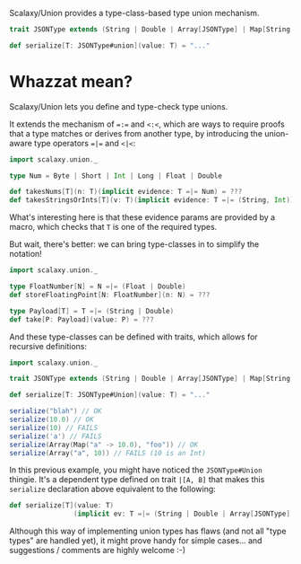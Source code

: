 Scalaxy/Union provides a type-class-based type union mechanism.
```scala
trait JSONType extends (String | Double | Array[JSONType] | Map[String, JSONType])

def serialize[T: JSONType#union](value: T) = "..."
```

# Whazzat mean?

Scalaxy/Union lets you define and type-check type unions.

It extends the mechanism of `=:=` and `<:<`, which are ways to require proofs that a type matches or derives from another type, by introducing the union-aware type operators `=|=` and `<|<`:
```scala
import scalaxy.union._

type Num = Byte | Short | Int | Long | Float | Double

def takesNums[T](n: T)(implicit evidence: T =|= Num) = ???
def takesStringsOrInts[T](v: T)(implicit evidence: T =|= (String, Int)) = ???
```

What's interesting here is that these evidence params are provided by a macro, which checks that `T` is one of the required types.

But wait, there's better: we can bring type-classes in to simplify the notation!
```scala
import scalaxy.union._

type FloatNumber[N] = N =|= (Float | Double)
def storeFloatingPoint[N: FloatNumber](n: N) = ???

type Payload[T] = T =|= (String | Double)
def take[P: Payload](value: P) = ???
```

And these type-classes can be defined with traits, which allows for recursive definitions:
```scala
import scalaxy.union._

trait JSONType extends (String | Double | Array[JSONType] | Map[String, JSONType])

def serialize[T: JSONType#Union](value: T) = "..."

serialize("blah") // OK
serialize(10.0) // OK
serialize(10) // FAILS
serialize('a') // FAILS
serialize(Array(Map("a" -> 10.0), "foo")) // OK
serialize(Array("a", 10)) // FAILS (10 is an Int) 
```
In this previous example, you might have noticed the `JSONType#Union` thingie. It's a dependent type defined on trait `|[A, B]` that makes this `serialize` declaration above equivalent to the following:
```scala
def serialize[T](value: T)
                (implicit ev: T =|= (String | Double | Array[JSONType] | Map[String, JSONType])) = "..."
```

Although this way of implementing union types has flaws (and not all "type types" are handled yet), it might prove handy for simple cases... and suggestions / comments are highly welcome :-)
